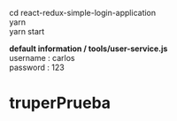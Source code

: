 
cd react-redux-simple-login-application  
yarn   
yarn start  


**default information  / tools/user-service.js**  
username : carlos   
password : 123   
# truperPrueba
